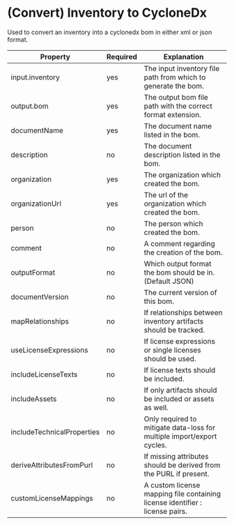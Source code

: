 # (Convert) Inventory to CycloneDx

Used to convert an inventory into a cyclonedx bom in either xml or json format.

| Property                   | Required | Explanation                                                                  |
|----------------------------|----------|------------------------------------------------------------------------------|
| input.inventory            | yes      | The input inventory file path from which to generate the bom.                |
| output.bom                 | yes      | The output bom file path with the correct format extension.                  |
| documentName               | yes      | The document name listed in the bom.                                         |
| description                | no       | The document description listed in the bom.                                  |
| organization               | yes      | The organization which created the bom.                                      |
| organizationUrl            | yes      | The url of the organization which created the bom.                           |
| person                     | no       | The person which created the bom.                                            |
| comment                    | no       | A comment regarding the creation of the bom.                                 |
| outputFormat               | no       | Which output format the bom should be in. (Default JSON)                     |
| documentVersion            | no       | The current version of this bom.                                             |
| mapRelationships           | no       | If relationships between inventory artifacts should be tracked.              |
| useLicenseExpressions      | no       | If license expressions or single licenses should be used.                    |
| includeLicenseTexts        | no       | If license texts should be included.                                         |
| includeAssets              | no       | If only artifacts should be included or assets as well.                      |
| includeTechnicalProperties | no       | Only required to mitigate data-loss for multiple import/export cycles.       |
| deriveAttributesFromPurl   | no       | If missing attributes should be derived from the PURL if present.            |
| customLicenseMappings      | no       | A custom license mapping file containing license identifier : license pairs. |